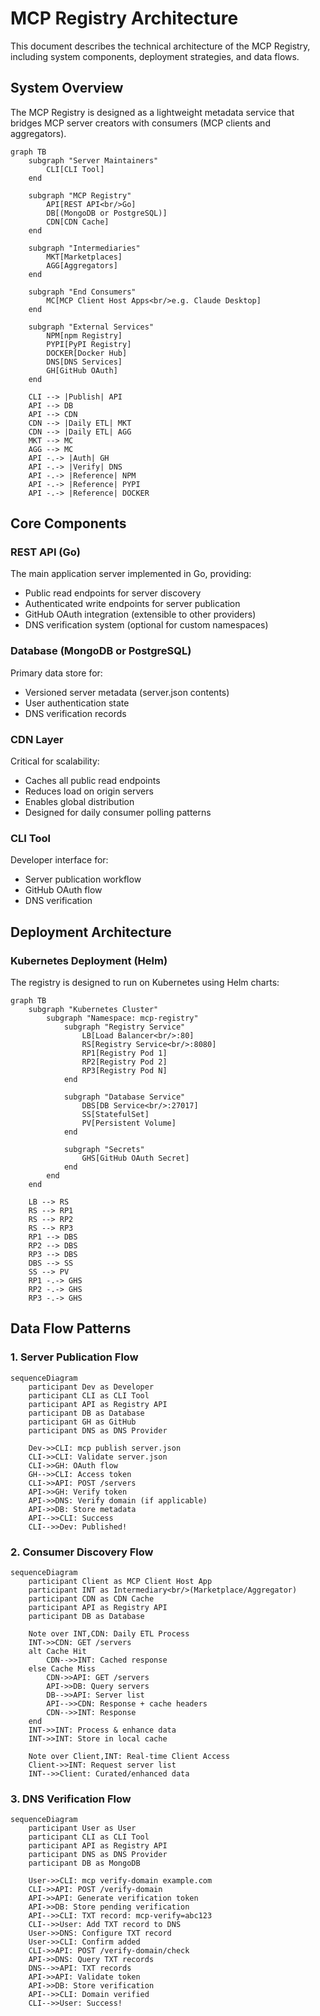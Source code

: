 # MCP Registry Architecture

This document describes the technical architecture of the MCP Registry, including system components, deployment strategies, and data flows.

## System Overview

The MCP Registry is designed as a lightweight metadata service that bridges MCP server creators with consumers (MCP clients and aggregators).

```mermaid
graph TB
    subgraph "Server Maintainers"
        CLI[CLI Tool]
    end
    
    subgraph "MCP Registry"
        API[REST API<br/>Go]
        DB[(MongoDB or PostgreSQL)]
        CDN[CDN Cache]
    end
    
    subgraph "Intermediaries"
        MKT[Marketplaces]
        AGG[Aggregators]
    end
    
    subgraph "End Consumers"
        MC[MCP Client Host Apps<br/>e.g. Claude Desktop]
    end
    
    subgraph "External Services"
        NPM[npm Registry]
        PYPI[PyPI Registry]
        DOCKER[Docker Hub]
        DNS[DNS Services]
        GH[GitHub OAuth]
    end
    
    CLI --> |Publish| API
    API --> DB
    API --> CDN
    CDN --> |Daily ETL| MKT
    CDN --> |Daily ETL| AGG
    MKT --> MC
    AGG --> MC
    API -.-> |Auth| GH
    API -.-> |Verify| DNS
    API -.-> |Reference| NPM
    API -.-> |Reference| PYPI
    API -.-> |Reference| DOCKER
```

## Core Components

### REST API (Go)

The main application server implemented in Go, providing:
- Public read endpoints for server discovery
- Authenticated write endpoints for server publication
- GitHub OAuth integration (extensible to other providers)
- DNS verification system (optional for custom namespaces)

### Database (MongoDB or PostgreSQL)

Primary data store for:
- Versioned server metadata (server.json contents)
- User authentication state
- DNS verification records

### CDN Layer

Critical for scalability:
- Caches all public read endpoints
- Reduces load on origin servers
- Enables global distribution
- Designed for daily consumer polling patterns

### CLI Tool

Developer interface for:
- Server publication workflow
- GitHub OAuth flow
- DNS verification

## Deployment Architecture

### Kubernetes Deployment (Helm)

The registry is designed to run on Kubernetes using Helm charts:

```mermaid
graph TB
    subgraph "Kubernetes Cluster"
        subgraph "Namespace: mcp-registry"
            subgraph "Registry Service"
                LB[Load Balancer<br/>:80]
                RS[Registry Service<br/>:8080]
                RP1[Registry Pod 1]
                RP2[Registry Pod 2]
                RP3[Registry Pod N]
            end
            
            subgraph "Database Service"
                DBS[DB Service<br/>:27017]
                SS[StatefulSet]
                PV[Persistent Volume]
            end
            
            subgraph "Secrets"
                GHS[GitHub OAuth Secret]
            end
        end
    end
    
    LB --> RS
    RS --> RP1
    RS --> RP2
    RS --> RP3
    RP1 --> DBS
    RP2 --> DBS
    RP3 --> DBS
    DBS --> SS
    SS --> PV
    RP1 -.-> GHS
    RP2 -.-> GHS
    RP3 -.-> GHS
```

## Data Flow Patterns

### 1. Server Publication Flow

```mermaid
sequenceDiagram
    participant Dev as Developer
    participant CLI as CLI Tool
    participant API as Registry API
    participant DB as Database
    participant GH as GitHub
    participant DNS as DNS Provider
    
    Dev->>CLI: mcp publish server.json
    CLI->>CLI: Validate server.json
    CLI->>GH: OAuth flow
    GH-->>CLI: Access token
    CLI->>API: POST /servers
    API->>GH: Verify token
    API->>DNS: Verify domain (if applicable)
    API->>DB: Store metadata
    API-->>CLI: Success
    CLI-->>Dev: Published!
```

### 2. Consumer Discovery Flow

```mermaid
sequenceDiagram
    participant Client as MCP Client Host App
    participant INT as Intermediary<br/>(Marketplace/Aggregator)
    participant CDN as CDN Cache
    participant API as Registry API
    participant DB as Database
    
    Note over INT,CDN: Daily ETL Process
    INT->>CDN: GET /servers
    alt Cache Hit
        CDN-->>INT: Cached response
    else Cache Miss
        CDN->>API: GET /servers
        API->>DB: Query servers
        DB-->>API: Server list
        API-->>CDN: Response + cache headers
        CDN-->>INT: Response
    end
    INT->>INT: Process & enhance data
    INT->>INT: Store in local cache
    
    Note over Client,INT: Real-time Client Access
    Client->>INT: Request server list
    INT-->>Client: Curated/enhanced data
```

### 3. DNS Verification Flow

```mermaid
sequenceDiagram
    participant User as User
    participant CLI as CLI Tool
    participant API as Registry API
    participant DNS as DNS Provider
    participant DB as MongoDB
    
    User->>CLI: mcp verify-domain example.com
    CLI->>API: POST /verify-domain
    API->>API: Generate verification token
    API->>DB: Store pending verification
    API-->>CLI: TXT record: mcp-verify=abc123
    CLI-->>User: Add TXT record to DNS
    User->>DNS: Configure TXT record
    User->>CLI: Confirm added
    CLI->>API: POST /verify-domain/check
    API->>DNS: Query TXT records
    DNS-->>API: TXT records
    API->>API: Validate token
    API->>DB: Store verification
    API-->>CLI: Domain verified
    CLI-->>User: Success!
```